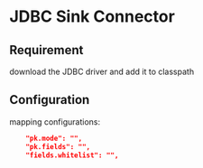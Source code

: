 # JDBC Sink Connector

## Requirement

download the JDBC driver and add it to classpath

## Configuration

mapping configurations:

```json
    "pk.mode": "",
    "pk.fields": "",
    "fields.whitelist": "",
```
